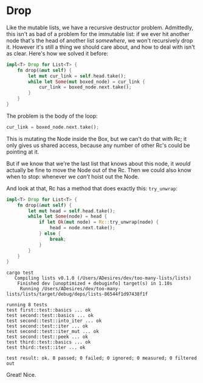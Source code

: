 # Drop

Like the mutable lists, we have a recursive destructor problem.
Admittedly, this isn't as bad of a problem for the immutable list: if we ever
hit another node that's the head of another list *somewhere*, we won't
recursively drop it. However it's still a thing we should care about, and
how to deal with isn't as clear. Here's how we solved it before:

```rust ,ignore
impl<T> Drop for List<T> {
    fn drop(&mut self) {
        let mut cur_link = self.head.take();
        while let Some(mut boxed_node) = cur_link {
            cur_link = boxed_node.next.take();
        }
    }
}
```

The problem is the body of the loop:

```rust ,ignore
cur_link = boxed_node.next.take();
```

This is mutating the Node inside the Box, but we can't do that with Rc; it only
gives us shared access, because any number of other Rc's could be pointing at it.

But if we know that we're the last list that knows about this node, it
*would* actually be fine to move the Node out of the Rc. Then we could also
know when to stop: whenever we *can't* hoist out the Node.

And look at that, Rc has a method that does exactly this: `try_unwrap`:

```rust ,ignore
impl<T> Drop for List<T> {
    fn drop(&mut self) {
        let mut head = self.head.take();
        while let Some(node) = head {
            if let Ok(mut node) = Rc::try_unwrap(node) {
                head = node.next.take();
            } else {
                break;
            }
        }
    }
}
```

```text
cargo test
   Compiling lists v0.1.0 (/Users/ADesires/dev/too-many-lists/lists)
    Finished dev [unoptimized + debuginfo] target(s) in 1.10s
     Running /Users/ADesires/dev/too-many-lists/lists/target/debug/deps/lists-86544f1d97438f1f

running 8 tests
test first::test::basics ... ok
test second::test::basics ... ok
test second::test::into_iter ... ok
test second::test::iter ... ok
test second::test::iter_mut ... ok
test second::test::peek ... ok
test third::test::basics ... ok
test third::test::iter ... ok

test result: ok. 8 passed; 0 failed; 0 ignored; 0 measured; 0 filtered out
```

Great!
Nice.
